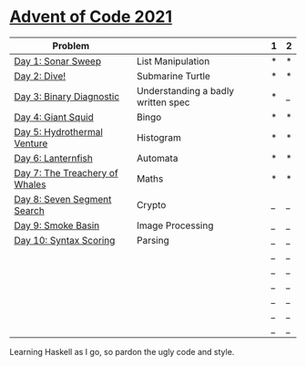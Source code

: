 # [Advent of Code 2021](https://adventofcode.com/2021) 


| Problem |  | 1 | 2 |
| --- | --- | --- | ---|
| [Day 1: Sonar Sweep](https://adventofcode.com/2021/day/1)  | List Manipulation | *   | * |
| [Day 2: Dive!](https://adventofcode.com/2021/day/2)  | Submarine Turtle | *   | * |
| [Day 3: Binary Diagnostic](https://adventofcode.com/2021/day/3)  | Understanding a badly written spec | *   | _ |
| [Day 4: Giant Squid](https://adventofcode.com/2021/day/4)  | Bingo | *   | * |
| [Day 5: Hydrothermal Venture](https://adventofcode.com/2021/day/5)| Histogram  | *   | * |
| [Day 6: Lanternfish](https://adventofcode.com/2021/day/6)  | Automata | *   | * |
| [Day 7: The Treachery of Whales](https://adventofcode.com/2021/day/7)   | Maths | *   | * |
| [Day 8: Seven Segment Search](https://adventofcode.com/2021/day/8)  | Crypto | _   | _ |
| [Day 9: Smoke Basin](https://adventofcode.com/2021/day/9)  | Image Processing | _   | _ |
| [Day 10: Syntax Scoring](https://adventofcode.com/2021/day/10)  | Parsing | _   | _ |
|   |  | _   | _ |
|   |  | _   | _ |
|   |  | _   | _ |
|   |  | _   | _ |
|   |  | _   | _ |
|   |  | _   | _ |

Learning Haskell as I go, so pardon the ugly code and style.